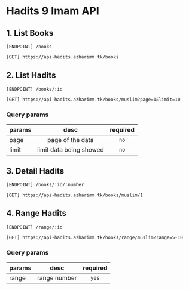 # Hadits 9 Imam API

## 1. List Books
```
[ENDPOINT] /books
```
```
[GET] https://api-hadits.azharimm.tk/books
```

## 2. List Hadits
```
[ENDPOINT] /books/:id
```
```
[GET] https://api-hadits.azharimm.tk/books/muslim?page=1&limit=10
```
### Query params
| params        | desc | required |
| --------------- |:---------:|:---------:|
| page | page of the data | `no` |
| limit | limit data being showed | `no` |

## 3. Detail Hadits
```
[ENDPOINT] /books/:id/:number
```
```
[GET] https://api-hadits.azharimm.tk/books/muslim/1
```

## 4. Range Hadits
```
[ENDPOINT] /range/:id
```
```
[GET] https://api-hadits.azharimm.tk/books/range/muslim?range=5-10
```
### Query params
| params        | desc | required |
| --------------- |:---------:|:---------:|
| range | range number | `yes` |
